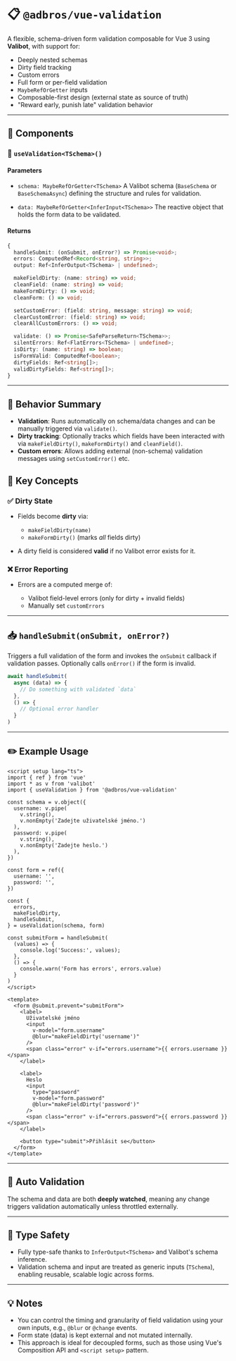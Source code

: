 # 📋 `@adbros/vue-validation`

A flexible, schema-driven form validation composable for Vue 3 using **Valibot**, with support for:

* Deeply nested schemas
* Dirty field tracking
* Custom errors
* Full form or per-field validation
* `MaybeRefOrGetter` inputs
* Composable-first design (external state as source of truth)
* "Reward early, punish late" validation behavior

---

## 🧩 Components

### 🔹 `useValidation<TSchema>()`

#### Parameters

* `schema: MaybeRefOrGetter<TSchema>`
  A Valibot schema (`BaseSchema` or `BaseSchemaAsync`) defining the structure and rules for validation.

* `data: MaybeRefOrGetter<InferInput<TSchema>>`
  The reactive object that holds the form data to be validated.

#### Returns

```ts
{
  handleSubmit: (onSubmit, onError?) => Promise<void>;
  errors: ComputedRef<Record<string, string>>;
  output: Ref<InferOutput<TSchema> | undefined>;

  makeFieldDirty: (name: string) => void;
  cleanField: (name: string) => void;
  makeFormDirty: () => void;
  cleanForm: () => void;

  setCustomError: (field: string, message: string) => void;
  clearCustomError: (field: string) => void;
  clearAllCustomErrors: () => void;

  validate: () => Promise<SafeParseReturn<TSchema>>;
  silentErrors: Ref<FlatErrors<TSchema> | undefined>;
  isDirty: (name: string) => boolean;
  isFormValid: ComputedRef<boolean>;
  dirtyFields: Ref<string[]>;
  validDirtyFields: Ref<string[]>;
}
```

---

## 🧠 Behavior Summary

* **Validation**: Runs automatically on schema/data changes and can be manually triggered via `validate()`.
* **Dirty tracking**: Optionally tracks which fields have been interacted with via `makeFieldDirty()`, `makeFormDirty()` and `cleanField()`.
* **Custom errors**: Allows adding external (non-schema) validation messages using `setCustomError()` etc.

## 🔸 Key Concepts

### ✅ Dirty State

* Fields become **dirty** via:

  * `makeFieldDirty(name)`
  * `makeFormDirty()` (marks *all* fields dirty)
* A dirty field is considered **valid** if no Valibot error exists for it.

### ❌ Error Reporting

* Errors are a computed merge of:

  * Valibot field-level errors (only for dirty + invalid fields)
  * Manually set `customErrors`

---

## 📥 `handleSubmit(onSubmit, onError?)`

Triggers a full validation of the form and invokes the `onSubmit` callback if validation passes. Optionally calls `onError()` if the form is invalid.

```ts
await handleSubmit(
  async (data) => {
    // Do something with validated `data`
  },
  () => {
    // Optional error handler
  }
)
```

---

## ✏️ Example Usage

```vue
<script setup lang="ts">
import { ref } from 'vue'
import * as v from 'valibot'
import { useValidation } from '@adbros/vue-validation'

const schema = v.object({
  username: v.pipe(
    v.string(),
    v.nonEmpty('Zadejte uživatelské jméno.')
  ),
  password: v.pipe(
    v.string(),
    v.nonEmpty('Zadejte heslo.')
  ),
})

const form = ref({
  username: '',
  password: '',
})

const {
  errors,
  makeFieldDirty,
  handleSubmit,
} = useValidation(schema, form)

const submitForm = handleSubmit(
  (values) => {
    console.log('Success:', values);
  },
  () => {
    console.warn('Form has errors', errors.value)
  }
)
</script>

<template>
  <form @submit.prevent="submitForm">
    <label>
      Uživatelské jméno
      <input
        v-model="form.username"
        @blur="makeFieldDirty('username')"
      />
      <span class="error" v-if="errors.username">{{ errors.username }}</span>
    </label>

    <label>
      Heslo
      <input
        type="password"
        v-model="form.password"
        @blur="makeFieldDirty('password')"
      />
      <span class="error" v-if="errors.password">{{ errors.password }}</span>
    </label>

    <button type="submit">Přihlásit se</button>
  </form>
</template>
```

---

## 🔄 Auto Validation

The schema and data are both **deeply watched**, meaning any change triggers validation automatically unless throttled externally.

---

## 🔐 Type Safety

* Fully type-safe thanks to `InferOutput<TSchema>` and Valibot's schema inference.
* Validation schema and input are treated as generic inputs (`TSchema`), enabling reusable, scalable logic across forms.

---

## 💡 Notes

* You can control the timing and granularity of field validation using your own inputs, e.g., `@blur` or `@change` events.
* Form state (data) is kept external and not mutated internally.
* This approach is ideal for decoupled forms, such as those using Vue's Composition API and `<script setup>` pattern.
